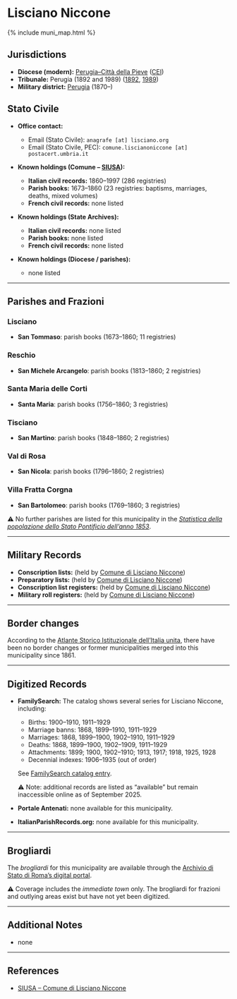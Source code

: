 # Lisciano Niccone

{% include muni_map.html %}

## Jurisdictions

* **Diocese (modern):** [Perugia–Città della Pieve](../dio/perugia.md) ([CEI](https://www.chiesacattolica.it/annuario-cei/ricerca-parrocchie/))
* **Tribunale:** Perugia (1892 and 1989) ([1892](https://www.google.it/books/edition/Bollettino_ufficiale_del_Ministero_di_gr/kRXd4t5fK-0C?hl=en&gbpv=1&pg=PA457&printsec=frontcover), [1989](https://www.google.it/books/edition/Gazzetta_ufficiale_della_Repubblica_ital/-Z6nogg-qMQC?hl=en&gbpv=1&pg=RA8-PA38&printsec=frontcover))
* **Military district:** [Perugia](../mil/perugia.md) (1870–)

## Stato Civile

* **Office contact:**

  * Email (Stato Civile): `anagrafe [at] lisciano.org`
  * Email (Stato Civile, PEC): `comune.liscianoniccone [at] postacert.umbria.it`

* **Known holdings (Comune – [SIUSA](https://siusa-archivi.cultura.gov.it/cgi-bin/siusa/pagina.pl?TipoPag=comparc&Chiave=274129)):**

  * **Italian civil records:** 1860–1997 (286 registries)
  * **Parish books:** 1673–1860 (23 registries: baptisms, marriages, deaths, mixed volumes)
  * **French civil records:** none listed

* **Known holdings (State Archives):**

  * **Italian civil records:** none listed
  * **Parish books:** none listed
  * **French civil records:** none listed

* **Known holdings (Diocese / parishes):**

  * none listed

---

## Parishes and Frazioni

### Lisciano

* **San Tommaso**: parish books (1673–1860; 11 registries)

### Reschio

* **San Michele Arcangelo**: parish books (1813–1860; 2 registries)

### Santa Maria delle Corti

* **Santa Maria**: parish books (1756–1860; 3 registries)

### Tisciano

* **San Martino**: parish books (1848–1860; 2 registries)

### Val di Rosa

* **San Nicola**: parish books (1796–1860; 2 registries)

### Villa Fratta Corgna

* **San Bartolomeo**: parish books (1769–1860; 3 registries)

⚠️ No further parishes are listed for this municipality in the *[Statistica della popolazione dello Stato Pontificio dell’anno 1853](https://www.google.it/books/edition/Statistics_della_popolazione_dello_Stato/v6dCAQAAMAAJ)*.

---

## Military Records

* **Conscription lists:** (held by [Comune di Lisciano Niccone](https://siusa-archivi.cultura.gov.it/cgi-bin/siusa/pagina.pl?TipoPag=comparc&Chiave=274019&RicVM=ricercasemplice&RicFrmRicSemplice=Liste%20di%20leva&RicProgetto=reg%2dumb&RicSez=complessi))
* **Preparatory lists:** (held by [Comune di Lisciano Niccone](https://siusa-archivi.cultura.gov.it/cgi-bin/siusa/pagina.pl?TipoPag=comparc&Chiave=274019&RicVM=ricercasemplice&RicFrmRicSemplice=Liste%20di%20leva&RicProgetto=reg%2dumb&RicSez=complessi))
* **Conscription list registers:** (held by [Comune di Lisciano Niccone](https://siusa-archivi.cultura.gov.it/cgi-bin/siusa/pagina.pl?TipoPag=comparc&Chiave=274019&RicVM=ricercasemplice&RicFrmRicSemplice=Liste%20di%20leva&RicProgetto=reg%2dumb&RicSez=complessi))
* **Military roll registers:** (held by [Comune di Lisciano Niccone](https://siusa-archivi.cultura.gov.it/cgi-bin/siusa/pagina.pl?TipoPag=comparc&Chiave=274019&RicVM=ricercasemplice&RicFrmRicSemplice=Liste%20di%20leva&RicProgetto=reg%2dumb&RicSez=complessi))

---

## Border changes

According to the [Atlante Storico Istituzionale dell’Italia unita](http://dati.san.beniculturali.it/asi/local/), there have been no border changes or former municipalities merged into this municipality since 1861.

---

## Digitized Records

* **FamilySearch:** The catalog shows several series for Lisciano Niccone, including:

  * Births: 1900–1910, 1911–1929
  * Marriage banns: 1868, 1899–1910, 1911–1929
  * Marriages: 1868, 1899–1900, 1902–1910, 1911–1929
  * Deaths: 1868, 1899–1900, 1902–1909, 1911–1929
  * Attachments: 1899; 1900, 1902–1910; 1913, 1917; 1918, 1925, 1928
  * Decennial indexes: 1906–1935 (out of order)

  See [FamilySearch catalog entry](https://www.familysearch.org/en/search/catalog/834961).

  ⚠️ Note: additional records are listed as “available” but remain inaccessible online as of September 2025.

* **Portale Antenati:** none available for this municipality.

* **ItalianParishRecords.org:** none available for this municipality.

---

## Brogliardi

The *brogliardi* for this municipality are available through the [Archivio di Stato di Roma’s digital portal](https://imagoarchiviodistatoroma.cultura.gov.it/Gregoriano/s_brogliardi.php?Provincia=Perugia&Denominazione=Lisciano).

⚠️ Coverage includes the *immediate town* only. The brogliardi for frazioni and outlying areas exist but have not yet been digitized.

---

## Additional Notes

* none

---

## References

* [SIUSA – Comune di Lisciano Niccone](https://siusa-archivi.cultura.gov.it/cgi-bin/siusa/pagina.pl?TipoPag=comparc&Chiave=274129)
